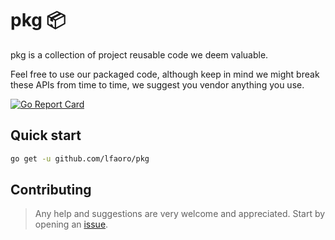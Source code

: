 # pkg 📦

pkg is a collection of project reusable code we deem valuable.

Feel free to use our packaged code, although keep in mind we might break these APIs from time to time, 
we suggest you vendor anything you use.

[![Go Report Card](https://goreportcard.com/badge/github.com/lfaoro/pkg)](https://goreportcard.com/report/github.com/lfaoro/pkg)

## Quick start

```bash
go get -u github.com/lfaoro/pkg
```

## Contributing

> Any help and suggestions are very welcome and appreciated.
> Start by opening an [issue](https://github.com/lfaoro/pkg/issues/new).
